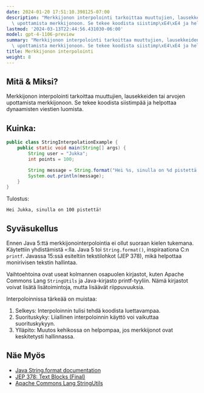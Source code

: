 ```yaml
---
date: 2024-01-20 17:51:10.398125-07:00
description: "Merkkijonon interpolointi tarkoittaa muuttujien, lausekkeiden tai arvojen\
  \ upottamista merkkijonoon. Se tekee koodista siistimp\xE4\xE4 ja helpottaa dynaamisten\u2026"
lastmod: '2024-03-13T22:44:56.431030-06:00'
model: gpt-4-1106-preview
summary: "Merkkijonon interpolointi tarkoittaa muuttujien, lausekkeiden tai arvojen\
  \ upottamista merkkijonoon. Se tekee koodista siistimp\xE4\xE4 ja helpottaa dynaamisten\u2026"
title: Merkkijonon interpolointi
weight: 8
---
```


## Mitä & Miksi?
Merkkijonon interpolointi tarkoittaa muuttujien, lausekkeiden tai arvojen upottamista merkkijonoon. Se tekee koodista siistimpää ja helpottaa dynaamisten viestien luomista.

## Kuinka:
```java
public class StringInterpolationExample {
    public static void main(String[] args) {
        String user = "Jukka";
        int points = 100;

        String message = String.format("Hei %s, sinulla on %d pistettä!", user, points);
        System.out.println(message);
    }
}
```
Tulostus:
```
Hei Jukka, sinulla on 100 pistettä!
```

## Syväsukellus
Ennen Java 5:ttä merkkijonointerpolointia ei ollut suoraan kielen tukemana. Käytettiin yhdistämistä `+`:lla. Java 5 toi `String.format()`, inspiraationa C:n `printf`. Javassa 15:ssä esiteltiin tekstilohkot (JEP 378), mikä helpottaa monirivisen tekstin hallintaa.

Vaihtoehtoina ovat useat kolmannen osapuolen kirjastot, kuten Apache Commons Lang `StringUtils` ja Java-kirjasto printf-tyyliin. Nämä kirjastot voivat lisätä lisätoimintoja, mutta lisäävät riippuvuuksia.

Interpoloinnissa tärkeää on muistaa:
1. Selkeys: Interpoloinnin tulisi tehdä koodista luettavampaa.
2. Suorituskyky: Liiallinen interpoloinnin käyttö voi vaikuttaa suorituskykyyn.
3. Ylläpito: Muutos kehikossa on helpompaa, jos merkkijonot ovat keskitetysti hallinnassa.

## Näe Myös
- [Java String.format documentation](https://docs.oracle.com/en/java/javase/17/docs/api/java.base/java/lang/String.html#format(java.lang.String,java.lang.Object...))
- [JEP 378: Text Blocks (Final)](https://openjdk.java.net/jeps/378)
- [Apache Commons Lang StringUtils](https://commons.apache.org/proper/commons-lang/apidocs/org/apache/commons/lang3/StringUtils.html)
